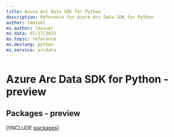 ```yaml
---
title: Azure Arc Data SDK for Python
description: Reference for Azure Arc Data SDK for Python
author: lmazuel
ms.author: lmazuel
ms.data: 07/17/2023
ms.topic: reference
ms.devlang: python
ms.service: arcdata
---
```

# Azure Arc Data SDK for Python - preview
## Packages - preview
[!INCLUDE [packages](arc-data-index.md)]
